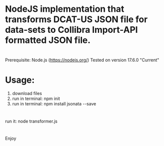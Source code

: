 # NodeJS implementation that transforms DCAT-US JSON file for data-sets to Collibra Import-API formatted JSON file.
#
Prerequisite: Node.js (https://nodejs.org/) Tested on version 17.6.0 "Current"
# Usage: 
1. download files
2. run in terminal: npm init
3. run in terminal: npm install jsonata --save
#
run it: node transformer.js
#
Enjoy


